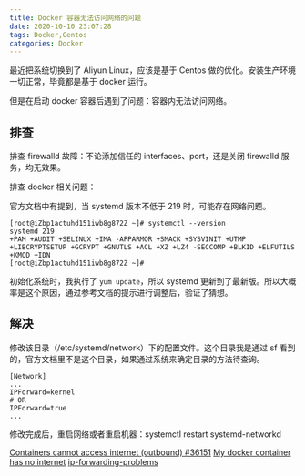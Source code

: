 ```yaml
---
title: Docker 容器无法访问网络的问题
date: 2020-10-10 23:07:28
tags: Docker,Centos
categories: Docker
---
```


最近把系统切换到了 Aliyun Linux，应该是基于 Centos 做的优化。安装生产环境一切正常，毕竟都是基于 docker 运行。

但是在启动 docker 容器后遇到了问题：容器内无法访问网络。

## 排查

排查 firewalld 故障：不论添加信任的 interfaces、port，还是关闭 firewalld 服务，均无效果。

排查 docker 相关问题：

官方文档中有提到，当 systemd 版本不低于 219 时，可能存在网络问题。

```
[root@iZbp1actuhd151iwb8g872Z ~]# systemctl --version
systemd 219
+PAM +AUDIT +SELINUX +IMA -APPARMOR +SMACK +SYSVINIT +UTMP +LIBCRYPTSETUP +GCRYPT +GNUTLS +ACL +XZ +LZ4 -SECCOMP +BLKID +ELFUTILS +KMOD +IDN
[root@iZbp1actuhd151iwb8g872Z ~]# 
```

初始化系统时，我执行了 `yum update`，所以 systemd 更新到了最新版。所以大概率是这个原因，通过参考文档的提示进行调整后，验证了猜想。

## 解决

修改该目录（/etc/systemd/network）下的配置文件。这个目录我是通过 sf 看到的，官方文档里不是这个目录，如果通过系统来确定目录的方法待查询。

```
[Network]
...
IPForward=kernel
# OR
IPForward=true
...
```

修改完成后，重启网络或者重启机器：systemctl restart systemd-networkd

[Containers cannot access internet (outbound) #36151](https://github.com/moby/moby/issues/36151#issuecomment-541096349)
[My docker container has no internet](https://stackoverflow.com/questions/20430371/my-docker-container-has-no-internet/60074328#60074328)
[ip-forwarding-problems](https://docs.docker.com/engine/install/linux-postinstall/#ip-forwarding-problems)